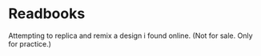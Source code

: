 # Readbooks
Attempting to replica and remix a design i found online. (Not for sale. Only for practice.)
